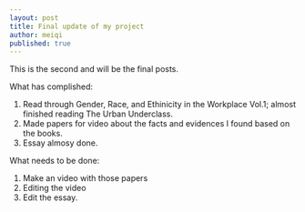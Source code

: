 ```yaml
---
layout: post
title: Final update of my project
author: meiqi
published: true
---
```


This is the second and will be the final posts.

What has complished:
1. Read through Gender, Race, and Ethinicity in the Workplace Vol.1; almost finished reading The Urban Underclass.
2. Made papers for video about the facts and evidences I found based on the books.
3. Essay almosy done.

What needs to be done:
1. Make an video with those papers
2. Editing the video
3. Edit the essay.

